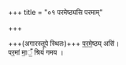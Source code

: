 +++
title = "०१ परमेष्ठ्यसि परमाम्"

+++


+++(अगारस्तूपे स्थितः)+++ प॒र॒मे॒ष्ठ्य् असि॑।  
पर॒मां मा॒ँ॒ श्रियं॑ गमय ।  
